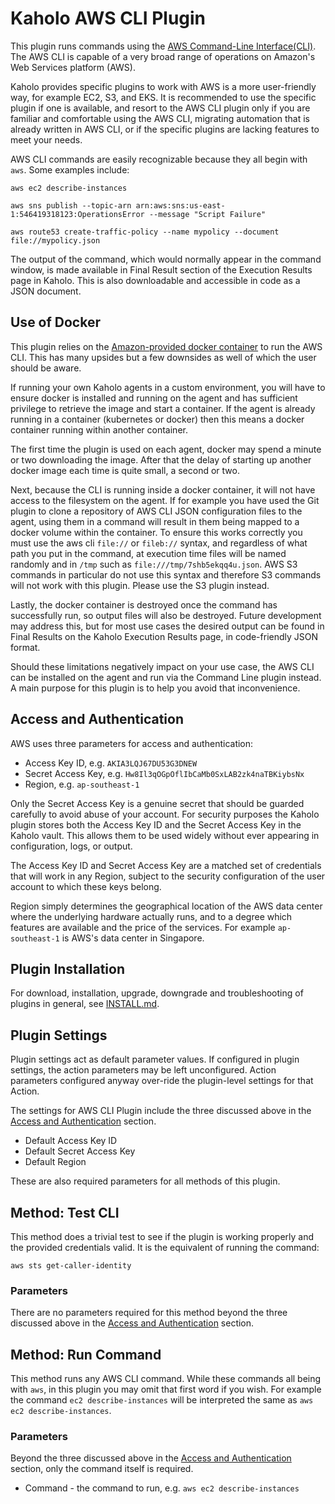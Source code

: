 # Kaholo AWS CLI Plugin
This plugin runs commands using the [AWS Command-Line Interface(CLI)](https://aws.amazon.com/cli/). The AWS CLI is capable of a very broad range of operations on Amazon's Web Services platform (AWS).

Kaholo provides specific plugins to work with AWS is a more user-friendly way, for example EC2, S3, and EKS. It is recommended to use the specific plugin if one is available, and resort to the AWS CLI plugin only if you are familiar and comfortable using the AWS CLI, migrating automation that is already written in AWS CLI, or if the specific plugins are lacking features to meet your needs.

AWS CLI commands are easily recognizable because they all begin with `aws`. Some examples include:

`aws ec2 describe-instances`

`aws sns publish --topic-arn arn:aws:sns:us-east-1:546419318123:OperationsError --message "Script Failure"`

`aws route53 create-traffic-policy --name mypolicy --document file://mypolicy.json`

The output of the command, which would normally appear in the command window, is made available in Final Result section of the Execution Results page in Kaholo. This is also downloadable and accessible in code as a JSON document.

## Use of Docker
This plugin relies on the [Amazon-provided docker container](https://docs.aws.amazon.com/cli/latest/userguide/install-cliv2-docker.html) to run the AWS CLI. This has many upsides but a few downsides as well of which the user should be aware.

If running your own Kaholo agents in a custom environment, you will have to ensure docker is installed and running on the agent and has sufficient privilege to retrieve the image and start a container. If the agent is already running in a container (kubernetes or docker) then this means a docker container running within another container.

The first time the plugin is used on each agent, docker may spend a minute or two downloading the image. After that the delay of starting up another docker image each time is quite small, a second or two.

Next, because the CLI is running inside a docker container, it will not have access to the filesystem on the agent. If for example you have used the Git plugin to clone a repository of AWS CLI JSON configuration files to the agent, using them in a command will result in them being mapped to a docker volume within the container. To ensure this works correctly you must use the aws cli `file://` or `fileb://` syntax, and regardless of what path you put in the command, at execution time files will be named randomly and in `/tmp` such as `file:///tmp/7shb5ekqq4u.json`. AWS S3 commands in particular do not use this syntax and therefore S3 commands will not work with this plugin. Please use the S3 plugin instead.

Lastly, the docker container is destroyed once the command has successfully run, so output files will also be destroyed. Future development may address this, but for most use cases the desired output can be found in Final Results on the Kaholo Execution Results page, in code-friendly JSON format.

Should these limitations negatively impact on your use case, the AWS CLI can be installed on the agent and run via the Command Line plugin instead. A main purpose for this plugin is to help you avoid that inconvenience.

## Access and Authentication
AWS uses three parameters for access and authentication:
* Access Key ID, e.g. `AKIA3LQJ67DU53G3DNEW`
* Secret Access Key, e.g. `Hw8Il3qOGpOflIbCaMb0SxLAB2zk4naTBKiybsNx`
* Region, e.g. `ap-southeast-1`

Only the Secret Access Key is a genuine secret that should be guarded carefully to avoid abuse of your account. For security purposes the Kaholo plugin stores both the Access Key ID and the Secret Access Key in the Kaholo vault. This allows them to be used widely without ever appearing in configuration, logs, or output.

The Access Key ID and Secret Access Key are a matched set of credentials that will work in any Region, subject to the security configuration of the user account to which these keys belong.

Region simply determines the geographical location of the AWS data center where the underlying hardware actually runs, and to a degree which features are available and the price of the services. For example `ap-southeast-1` is AWS's data center in Singapore.

## Plugin Installation
For download, installation, upgrade, downgrade and troubleshooting of plugins in general, see [INSTALL.md](./INSTALL.md).

## Plugin Settings
Plugin settings act as default parameter values. If configured in plugin settings, the action parameters may be left unconfigured. Action parameters configured anyway over-ride the plugin-level settings for that Action.

The settings for AWS CLI Plugin include the three discussed above in the [Access and Authentication](#Access-and-Authentication) section.

* Default Access Key ID
* Default Secret Access Key
* Default Region

These are also required parameters for all methods of this plugin.

## Method: Test CLI
This method does a trivial test to see if the plugin is working properly and the provided credentials valid. It is the equivalent of running the command:

`aws sts get-caller-identity`

### Parameters
There are no parameters required for this method beyond the three discussed above in the [Access and Authentication](#Access-and-Authentication) section.

## Method: Run Command
This method runs any AWS CLI command. While these commands all being with `aws`, in this plugin you may omit that first word if you wish. For example the command `ec2 describe-instances` will be interpreted the same as `aws ec2 describe-instances`.

### Parameters
Beyond the three discussed above in the [Access and Authentication](#Access-and-Authentication) section, only the command itself is required.

* Command - the command to run, e.g. `aws ec2 describe-instances`
